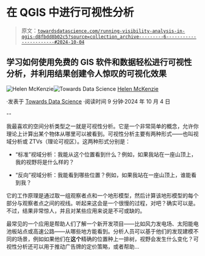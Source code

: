 # 在 QGIS 中进行可视性分析

> 原文：[`towardsdatascience.com/running-visibility-analysis-in-qgis-d8fbdd8b02c5?source=collection_archive---------6-----------------------#2024-10-04`](https://towardsdatascience.com/running-visibility-analysis-in-qgis-d8fbdd8b02c5?source=collection_archive---------6-----------------------#2024-10-04)

## 学习如何使用免费的 GIS 软件和数据轻松进行可视性分析，并利用结果创建令人惊叹的可视化效果

[](https://medium.com/@helenmakesmaps?source=post_page---byline--d8fbdd8b02c5--------------------------------)![Helen McKenzie](https://medium.com/@helenmakesmaps?source=post_page---byline--d8fbdd8b02c5--------------------------------)[](https://towardsdatascience.com/?source=post_page---byline--d8fbdd8b02c5--------------------------------)![Towards Data Science](https://towardsdatascience.com/?source=post_page---byline--d8fbdd8b02c5--------------------------------) [Helen McKenzie](https://medium.com/@helenmakesmaps?source=post_page---byline--d8fbdd8b02c5--------------------------------)

·发表于 [Towards Data Science](https://towardsdatascience.com/?source=post_page---byline--d8fbdd8b02c5--------------------------------) ·阅读时间 9 分钟·2024 年 10 月 4 日

--

我最喜欢的空间分析类型之一就是可视性分析。它是一个非常简单的概念，允许你理论上计算出某个物体从哪里可以被看到。可视性分析主要有两种形式——也叫视域分析或 ZTVs（理论可视区）。这两种形式分别是：

+   “标准”视域分析：我能从这个位置看到什么？例如，如果我站在一座山顶上，我的视野将是什么样的？

+   “反向”视域分析：我能看到哪些位置？例如，如果我站在一座山顶上，谁能看到我？

它的工作原理是通过取一组观察者点和一个地形模型，然后计算该地形模型的每个部分与观察者点之间的视线。听起来这会是一个很慢的过程，对吧？确实可以是。不过，结果非常惊人，并且对某些应用来说是不可或缺的。

最常见的一个应用是帮助人们了解一个新开发项目——比如风力发电场、太阳能电池板站点或高速公路——从哪些地方能看到。分析人员可以基于他们的发现建模不同的场景，例如如果他们在**这个**精确的位置种上一排树，视野会发生什么变化？可视性分析还可以用于推动广告牌的定价策略，或者帮助…
